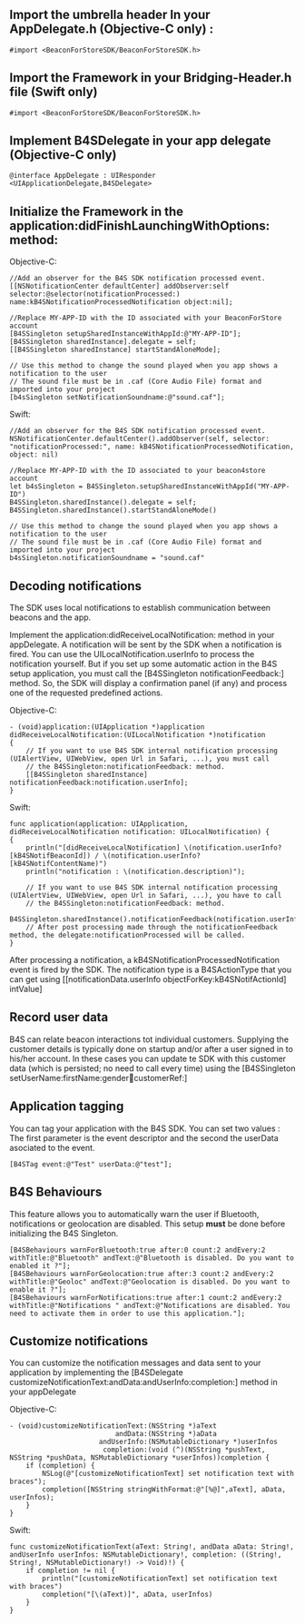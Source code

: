 ## Import the umbrella header In your AppDelegate.h (Objective-C only) :

	#import <BeaconForStoreSDK/BeaconForStoreSDK.h>
	
## Import the Framework in your Bridging-Header.h file (Swift only)

	#import <BeaconForStoreSDK/BeaconForStoreSDK.h>
	
## Implement B4SDelegate in your app delegate (Objective-C only)

	@interface AppDelegate : UIResponder <UIApplicationDelegate,B4SDelegate>	

## Initialize the Framework in the application:didFinishLaunchingWithOptions: method:

Objective-C:

	//Add an observer for the B4S SDK notification processed event.
	[[NSNotificationCenter defaultCenter] addObserver:self selector:@selector(notificationProcessed:) name:kB4SNotificationProcessedNotification object:nil];

	//Replace MY-APP-ID with the ID associated with your BeaconForStore account
	[B4SSingleton setupSharedInstanceWithAppId:@"MY-APP-ID"];
	[B4SSingleton sharedInstance].delegate = self;
	[[B4SSingleton sharedInstance] startStandAloneMode];

	// Use this method to change the sound played when you app shows a notification to the user
	// The sound file must be in .caf (Core Audio File) format and imported into your project
	[b4sSingleton setNotificationSoundname:@"sound.caf"];


Swift:

	//Add an observer for the B4S SDK notification processed event.
	NSNotificationCenter.defaultCenter().addObserver(self, selector: "notificationProcessed:", name: kB4SNotificationProcessedNotification, object: nil)
	
	//Replace MY-APP-ID with the ID associated to your beacon4store account
	let b4sSingleton = B4SSingleton.setupSharedInstanceWithAppId("MY-APP-ID")
	B4SSingleton.sharedInstance().delegate = self;
	B4SSingleton.sharedInstance().startStandAloneMode()
	
	// Use this method to change the sound played when you app shows a notification to the user
	// The sound file must be in .caf (Core Audio File) format and imported into your project
	b4sSingleton.notificationSoundname = "sound.caf"




## Decoding notifications

The SDK uses local notifications to establish communication between beacons and the app.

Implement the application:didReceiveLocalNotification: method in your appDelegate. A notification will be sent by the SDK when a notification is fired. You can use the UILocalNotification.userInfo to process the notification yourself. But if you set up some automatic action in the B4S setup application, you must call the [B4SSingleton notificationFeedback:] method. So, the SDK will display a confirmation panel (if any) and process one of the requested predefined actions.

Objective-C:

	- (void)application:(UIApplication *)application didReceiveLocalNotification:(UILocalNotification *)notification
	{
	    // If you want to use B4S SDK internal notification processing (UIAlertView, UIWebView, open Url in Safari, ...), you must call
	    // the B4SSingleton:notificationFeedback: method.
	    [[B4SSingleton sharedInstance] notificationFeedback:notification.userInfo];
	}


Swift:

	func application(application: UIApplication, didReceiveLocalNotification notification: UILocalNotification) {
	{
	    println("[didReceiveLocalNotification] \(notification.userInfo?[kB4SNotifBeaconId]) / \(notification.userInfo?[kB4SNotifContentName)")
	    println("notification : \(notification.description)");
	
	    // If you want to use B4S SDK internal notification processing (UIAlertView, UIWebView, open Url in Safari, ...), you have to call
	    // the B4SSingleton:notificationFeedback: method.
	    B4SSingleton.sharedInstance().notificationFeedback(notification.userInfo?)
	    // After post processing made through the notificationFeedback method, the delegate:notificationProcessed will be called.
	}


After processing a notification, a kB4SNotificationProcessedNotification event is fired by the SDK. The notification type is a B4SActionType that you can get using [[notificationData.userInfo objectForKey:kB4SNotifActionId] intValue]

## Record user data

B4S can relate beacon interactions tot individual customers. Supplying the customer details is typically done on startup and/or after a user signed in to his/her account. In these cases you can update te SDK with this customer data (which is persisted; no need to call every time) using the [B4SSingleton setUserName:firstName:gender:email:customerRef:]

## Application tagging

You can tag your application with the B4S SDK. You can set two values : The first parameter is the event descriptor and the second the userData asociated to the event.

	[B4STag event:@"Test" userData:@"test"];

## B4S Behaviours

This feature allows you to automatically warn the user if Bluetooth, notifications or geolocation are disabled. This setup **must** be done before initializing the B4S Singleton.

	[B4SBehaviours warnForBluetooth:true after:0 count:2 andEvery:2 withTitle:@"Bluetooth" andText:@"Bluetooth is disabled. Do you want to enabled it ?"];
	[B4SBehaviours warnForGeolocation:true after:3 count:2 andEvery:2 withTitle:@"Geoloc" andText:@"Geolocation is disabled. Do you want to enable it ?"];
	[B4SBehaviours warnForNotifications:true after:1 count:2 andEvery:2 withTitle:@"Notifications " andText:@"Notifications are disabled. You need to activate them in order to use this application."];



## Customize notifications

You can customize the notification messages and data sent to your application by implementing the [B4SDelegate customizeNotificationText:andData:andUserInfo:completion:] method in your appDelegate

Objective-C:

	- (void)customizeNotificationText:(NSString *)aText
	                          andData:(NSString *)aData
	                      andUserInfo:(NSMutableDictionary *)userInfos
	                       completion:(void (^)(NSString *pushText, NSString *pushData, NSMutableDictionary *userInfos))completion {
	    if (completion) {
	        NSLog(@"[customizeNotificationText] set notification text with braces");
	        completion([NSString stringWithFormat:@"[%@]",aText], aData, userInfos);
	    }
	}
	

Swift:

	func customizeNotificationText(aText: String!, andData aData: String!, andUserInfo userInfos: NSMutableDictionary!, completion: ((String!, String!, NSMutableDictionary!) -> Void)!) {
	    if completion != nil {
	        println("[customizeNotificationText] set notification text with braces")
	        completion("[\(aText)]", aData, userInfos)
	    }
	}
